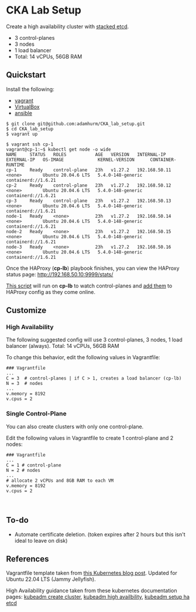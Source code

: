 # CKA Lab Setup

Create a high availability cluster with [stacked etcd](https://kubernetes.io/docs/setup/production-environment/tools/kubeadm/ha-topology/#stacked-etcd-topology).
- 3 control-planes
- 3 nodes
- 1 load balancer
- Total: 14 vCPUs, 56GB RAM

## Quickstart

Install the following:
- [vagrant](https://developer.hashicorp.com/vagrant/downloads)
- [VirtualBox](https://www.virtualbox.org/wiki/Linux_Downloads)
- [ansible](https://docs.ansible.com/ansible/latest/installation_guide/intro_installation.html)

```shell
$ git clone git@github.com:adamhurm/CKA_lab_setup.git
$ cd CKA_lab_setup
$ vagrant up
```

```shell
$ vagrant ssh cp-1
vagrant@cp-1:~$ kubectl get node -o wide
NAME     STATUS   ROLES           AGE   VERSION   INTERNAL-IP     EXTERNAL-IP   OS-IMAGE             KERNEL-VERSION      CONTAINER-RUNTIME
cp-1     Ready    control-plane   23h   v1.27.2   192.168.50.11   <none>        Ubuntu 20.04.6 LTS   5.4.0-148-generic   containerd://1.6.21
cp-2     Ready    control-plane   23h   v1.27.2   192.168.50.12   <none>        Ubuntu 20.04.6 LTS   5.4.0-148-generic   containerd://1.6.21
cp-3     Ready    control-plane   23h   v1.27.2   192.168.50.13   <none>        Ubuntu 20.04.6 LTS   5.4.0-148-generic   containerd://1.6.21
node-1   Ready    <none>          23h   v1.27.2   192.168.50.14   <none>        Ubuntu 20.04.6 LTS   5.4.0-148-generic   containerd://1.6.21
node-2   Ready    <none>          23h   v1.27.2   192.168.50.15   <none>        Ubuntu 20.04.6 LTS   5.4.0-148-generic   containerd://1.6.21
node-3   Ready    <none>          23h   v1.27.2   192.168.50.16   <none>        Ubuntu 20.04.6 LTS   5.4.0-148-generic   containerd://1.6.21
```
Once the HAProxy (**cp-lb**) playbook finishes, you can view the HAProxy status page: http://192.168.50.10:9999/stats/

[This script](ansible/scripts/ping-and-update.sh) will run on **cp-lb** to watch control-planes and [add them](ansible/scripts/update-haproxy-cfg.py) to HAProxy config as they come online.


## Customize

### High Availability
The following suggested config will use 3 control-planes, 3 nodes, 1 load balancer (always). Total: 14 vCPUs, 56GB RAM

To change this behavior, edit the following values in Vagrantfile:
```Vagrantfile
### Vagrantfile
...
C = 3  # control-planes | if C > 1, creates a load balancer (cp-lb)
N = 3  # nodes
...
v.memory = 8192
v.cpus = 2
```


### Single Control-Plane
You can also create clusters with only one control-plane.

Edit the following values in Vagrantfile to create 1 control-plane and 2 nodes:
```Vagrantfile
### Vagrantfile
...
C = 1 # control-plane
N = 2 # nodes
...
# allocate 2 vCPUs and 8GB RAM to each VM
v.memory = 8192
v.cpus = 2
```

<br>


## To-do

 - Automate certificate deletion. (token expires after 2 hours but this isn't ideal to leave on disk)


## References

Vagrantfile template taken from [this Kubernetes blog post](https://kubernetes.io/blog/2019/03/15/kubernetes-setup-using-ansible-and-vagrant/). Updated for Ubuntu 22.04 LTS (Jammy Jellyfish).

High Availability guidance taken from these kubernetes documentation pages: [kubeadm create cluster](https://kubernetes.io/docs/setup/production-environment/tools/kubeadm/create-cluster-kubeadm/), [kubeadm high availbility](https://kubernetes.io/docs/setup/production-environment/tools/kubeadm/high-availability/), [kubeadm setup ha etcd](https://kubernetes.io/docs/setup/production-environment/tools/kubeadm/setup-ha-etcd-with-kubeadm/)
